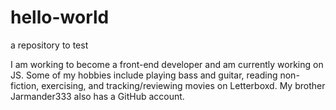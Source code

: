 # hello-world
a repository to test

I am working to become a front-end developer and am currently working on JS. Some of my hobbies include playing bass and guitar, reading non-fiction, exercising, and tracking/reviewing movies on Letterboxd. My brother Jarmander333 also has a GitHub account.
